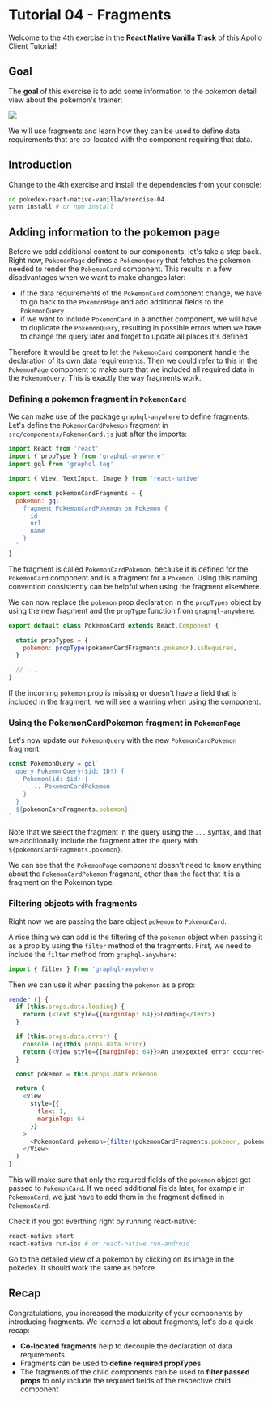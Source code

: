 # Tutorial 04 - Fragments

Welcome to the 4th exercise in the **React Native Vanilla Track** of this Apollo Client Tutorial!

## Goal

The **goal** of this exercise is to add some information to the pokemon detail view about the pokemon's trainer:

![](../images/rnv-exercise-04-pokemonpage.png)

We will use fragments and learn how they can be used to define data requirements that are co-located with the component requiring that data.

## Introduction

Change to the 4th exercise and install the dependencies from your console:

```sh
cd pokedex-react-native-vanilla/exercise-04
yarn install # or npm install
```

## Adding information to the pokemon page

Before we add additional content to our components, let's take a step back. Right now, `PokemonPage` defines a `PokemonQuery` that fetches the pokemon needed to render the `PokemonCard` component. This results in a few disadvantages when we want to make changes later:

* if the data requirements of the `PokemonCard` component change, we have to go back to the `PokemonPage` and add additional fields to the `PokemonQuery`
* if we want to include `PokemonCard` in a another component, we will have to duplicate the `PokemonQuery`, resulting in possible errors when we have to change the query later and forget to update all places it's defined

Therefore it would be great to let the `PokemonCard` component handle the declaration of its own data requirements. Then we could refer to this in the `PokemonPage` component to make sure that we included all required data in the `PokemonQuery`. This is exactly the way fragments work.

### Defining a pokemon fragment in `PokemonCard`

We can make use of the package `graphql-anywhere` to define fragments. Let's define the `PokemonCardPokemon` fragment in `src/components/PokemonCard.js` just after the imports:

```js@src/components/PokemonCard.js
import React from 'react'
import { propType } from 'graphql-anywhere'
import gql from 'graphql-tag'

import { View, TextInput, Image } from 'react-native'

export const pokemonCardFragments = {
  pokemon: gql`
    fragment PokemonCardPokemon on Pokemon {
      id
      url
      name
    }
  `
}
```

The fragment is called `PokemonCardPokemon`, because it is defined for the `PokemonCard` component and is a fragment for a `Pokemon`. Using this naming convention consistently can be helpful when using the fragment elsewhere.

We can now replace the `pokemon` prop declaration in the `propTypes` object by using the new fragment and the `propType` function from `graphql-anywhere`:

```js@src/components/PokemonCard.js
export default class PokemonCard extends React.Component {

  static propTypes = {
    pokemon: propType(pokemonCardFragments.pokemon).isRequired,
  }

  // ...
}
```

If the incoming `pokemon` prop is missing or doesn't have a field that is included in the fragment, we will see a warning when using the component.

### Using the PokemonCardPokemon fragment in `PokemonPage`

Let's now update our `PokemonQuery` with the new `PokemonCardPokemon` fragment:

```js@src/components/PokemonPage.js
const PokemonQuery = gql`
  query PokemonQuery($id: ID!) {
    Pokemon(id: $id) {
      ... PokemonCardPokemon
    }
  }
  ${pokemonCardFragments.pokemon}
`
```

Note that we select the fragment in the query using the `...` syntax, and that we additionally include the fragment after the query with `${pokemonCardFragments.pokemon}`.

We can see that the `PokemonPage` component doesn't need to know anything about the `PokemonCardPokemon` fragment, other than the fact that it is a fragment on the Pokemon type.

### Filtering objects with fragments

Right now we are passing the bare object `pokemon` to `PokemonCard`.

A nice thing we can add is the filtering of the `pokemon` object when passing it as a prop by using the `filter` method of the fragments. First, we need to include the `filter` method from `graphql-anywhere`:

```js@src/components/PokemonPage.js
import { filter } from 'graphql-anywhere'
```

Then we can use it when passing the `pokemon` as a prop:

```js@src/components/PokemonPage.js
render () {
  if (this.props.data.loading) {
    return (<Text style={{marginTop: 64}}>Loading</Text>)
  }

  if (this.props.data.error) {
    console.log(this.props.data.error)
    return (<View style={{marginTop: 64}}>An unexpexted error occurred</View>)
  }

  const pokemon = this.props.data.Pokemon

  return (
    <View
      style={{
        flex: 1,
        marginTop: 64
      }}
    >
      <PokemonCard pokemon={filter(pokemonCardFragments.pokemon, pokemon)}/>
    </View>
  )
}
```

This will make sure that only the required fields of the `pokemon` object get passed to `PokemonCard`. If we need additional fields later, for example in `PokemonCard`, we just have to add them in the fragment defined in `PokemonCard`.

Check if you got everthing right by running react-native:

```sh
react-native start
react-native run-ios # or react-native run-android
```

Go to the detailed view of a pokemon by clicking on its image in the pokedex. It should work the same as before.

## Recap

Congratulations, you increased the modularity of your components by introducing fragments. We learned a lot about fragments, let's do a quick recap:

* **Co-located fragments** help to decouple the declaration of data requirements
* Fragments can be used to **define required propTypes**
* The fragments of the child components can be used to **filter passed props** to only include the required fields of the respective child component
